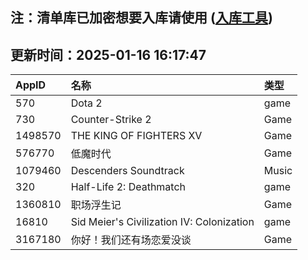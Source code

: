 ## 注：清单库已加密想要入库请使用 ([入库工具](https://github.com/BlankTMing/ManifestAutoUpdate/releases))

## 更新时间：2025-01-16 16:17:47
| AppID | 名称 | 类型  |
| :-------------------- | :----------------------------- | :----------- |
| 570 | Dota 2| game |
| 730 | Counter-Strike 2| Game |
| 1498570 | THE KING OF FIGHTERS XV| Game |
| 576770 | 低魔时代| Game |
| 1079460 | Descenders Soundtrack| Music |
| 320 | Half-Life 2: Deathmatch| game |
| 1360810 | 职场浮生记| Game |
| 16810 | Sid Meier's Civilization IV: Colonization| game |
| 3167180 | 你好！我们还有场恋爱没谈| Game |
